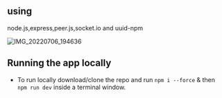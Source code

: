 ## using 
node.js,express,peer.js,socket.io and uuid-npm

![IMG_20220706_194636](https://user-images.githubusercontent.com/84795217/177572248-9ff02344-279f-4709-8352-ab6bb3623109.jpg)

## Running the app locally

- To run locally download/clone the repo and run
  `npm i --force` 
  & then
  `npm run dev`
  inside a terminal window.
